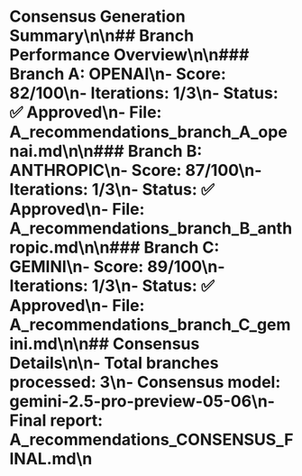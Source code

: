 # Consensus Generation Summary\n\n## Branch Performance Overview\n\n### Branch A: OPENAI\n- **Score**: 82/100\n- **Iterations**: 1/3\n- **Status**: ✅ Approved\n- **File**: A_recommendations_branch_A_openai.md\n\n### Branch B: ANTHROPIC\n- **Score**: 87/100\n- **Iterations**: 1/3\n- **Status**: ✅ Approved\n- **File**: A_recommendations_branch_B_anthropic.md\n\n### Branch C: GEMINI\n- **Score**: 89/100\n- **Iterations**: 1/3\n- **Status**: ✅ Approved\n- **File**: A_recommendations_branch_C_gemini.md\n\n## Consensus Details\n\n- **Total branches processed**: 3\n- **Consensus model**: gemini-2.5-pro-preview-05-06\n- **Final report**: A_recommendations_CONSENSUS_FINAL.md\n